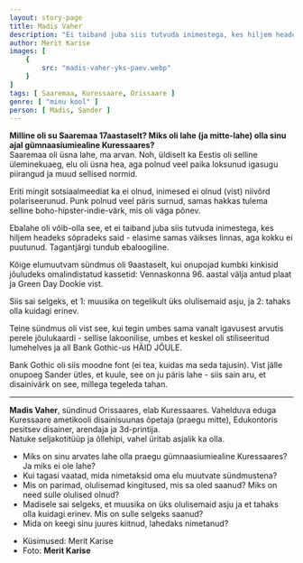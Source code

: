 ```yaml
---
layout: story-page
title: Madis Vaher
description: "Ei taiband juba siis tutvuda inimestega, kes hiljem headeks sõpradeks said."
author: Merit Karise
images: [
    {
        src: "madis-vaher-yks-paev.webp"
    }
]
tags: [ Saaremaa, Kuressaare, Orissaare ]
genre: [ "minu kool" ]
person: [ Madis, Sander ]
---
```


<!-- # {{$doc.title}} -->

**Milline oli su Saaremaa 17aastaselt? Miks oli lahe (ja mitte-lahe) olla sinu ajal gümnaasiumiealine Kuressaares?** \
Saaremaa oli üsna lahe, ma arvan. Noh, üldiselt ka Eestis oli selline üleminekuaeg, elu oli üsna hea, aga polnud veel paika loksunud igasugu piirangud ja muud sellised normid. 

Eriti mingit sotsiaalmeediat ka ei olnud, inimesed ei olnud (vist) niivõrd polariseerunud. Punk polnud veel päris surnud, samas hakkas tulema selline boho-hipster-indie-värk, mis oli väga põnev.

Ebalahe oli võib-olla see, et ei taiband juba siis tutvuda inimestega, kes hiljem headeks sõpradeks said - elasime samas väikses linnas, aga kokku ei puutunud. Tagantjärgi tundub ebaloogiline.

Kõige elumuutvam sündmus oli 9aastaselt, kui onupojad kumbki kinkisid jõuludeks omalindistatud kassetid: Vennaskonna 96. aastal välja antud plaat ja Green Day Dookie vist.

Siis sai selgeks, et 1: muusika on tegelikult üks olulisemaid asju, ja 2: tahaks olla kuidagi erinev.

Teine sündmus oli vist see, kui tegin umbes sama vanalt igavusest arvutis perele jõulukaardi - sellise lakoonilise, umbes et keskel oli stiliseeritud lumehelves ja all Bank Gothic-us HÄID JÕULE. 

Bank Gothic oli siis moodne font (ei tea, kuidas ma seda tajusin). Vist jälle onupoeg Sander ütles, et kuule, see on ju päris lahe - siis sain aru, et disainivärk on see, millega tegeleda tahan.

* * *

**Madis Vaher**, sündinud Orissaares, elab Kuressaares. Vahelduva eduga Kuressaare ametikooli disainisuunas õpetaja (praegu mitte), Edukontoris pesitsev disainer, arendaja ja 3d-printija. \
Natuke seljakotitüüp ja õllehipi, vahel üritab asjalik ka olla.

<story-author :author="author"></story-author>

<details-wrapper summary="Mis mõtted tekkisid?">

- Miks on sinu arvates lahe olla praegu gümnaasiumiealine Kuressaares? Ja miks ei ole lahe?
- Kui tagasi vaatad, mida nimetaksid oma elu muutvate sündmustena?
- Mis on parimad, olulisemad kingitused, mis sa oled saanud? Miks on need sulle olulised olnud?
- Madisele sai selgeks, et muusika on üks olulisemaid asju ja et tahaks olla kuidagi erinev. Mis on sulle selgeks saanud?
- Mida on keegi sinu juures kiitnud, lahedaks nimetanud?

</details-wrapper>

<details-wrapper summary="Allikad" class="text-sm" icon="icon-park-outline:document-folder">

- Küsimused: Merit Karise
- Foto: **Merit Karise**

</details-wrapper>
